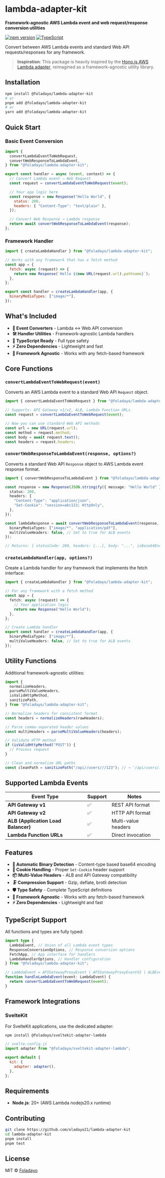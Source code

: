# lambda-adapter-kit

**Framework-agnostic AWS Lambda event and web request/response conversion utilities**

[![npm version](https://img.shields.io/npm/v/@foladayo/lambda-adapter-kit)](https://www.npmjs.com/package/@foladayo/lambda-adapter-kit)
[![TypeScript](https://img.shields.io/badge/TypeScript-Ready-blue)](https://www.typescriptlang.org/)

Convert between AWS Lambda events and standard Web API requests/responses for any framework.

> **Inspiration**: This package is heavily inspired by the [Hono.js AWS Lambda adapter](https://hono.dev/getting-started/aws-lambda), reimagined as a framework-agnostic utility library.

## Installation

```bash
npm install @foladayo/lambda-adapter-kit
# or
pnpm add @foladayo/lambda-adapter-kit
# or
yarn add @foladayo/lambda-adapter-kit
```

## Quick Start

### Basic Event Conversion

```javascript
import {
  convertLambdaEventToWebRequest,
  convertWebResponseToLambdaEvent,
} from "@foladayo/lambda-adapter-kit";

export const handler = async (event, context) => {
  // Convert Lambda event → Web Request
  const request = convertLambdaEventToWebRequest(event);

  // Your app logic here
  const response = new Response("Hello World", {
    status: 200,
    headers: { "Content-Type": "text/plain" },
  });

  // Convert Web Response → Lambda response
  return await convertWebResponseToLambdaEvent(response);
};
```

### Framework Handler

```javascript
import { createLambdaHandler } from "@foladayo/lambda-adapter-kit";

// Works with any framework that has a fetch method
const app = {
  fetch: async (request) => {
    return new Response(`Hello ${new URL(request.url).pathname}`);
  },
};

export const handler = createLambdaHandler(app, {
  binaryMediaTypes: ["image/*"],
});
```

## What's Included

- **🔄 Event Converters** - Lambda ↔ Web API conversion
- **🛠️ Handler Utilities** - Framework-agnostic Lambda handlers
- **🎯 TypeScript Ready** - Full type safety
- **⚡ Zero Dependencies** - Lightweight and fast
- **🔧 Framework Agnostic** - Works with any fetch-based framework

## Core Functions

### `convertLambdaEventToWebRequest(event)`

Converts an AWS Lambda event to a standard Web API `Request` object.

```typescript
import { convertLambdaEventToWebRequest } from "@foladayo/lambda-adapter-kit";

// Supports: API Gateway v1/v2, ALB, Lambda Function URLs
const request = convertLambdaEventToWebRequest(event);

// Now you can use standard Web API methods
const url = new URL(request.url);
const method = request.method;
const body = await request.text();
const headers = request.headers;
```

### `convertWebResponseToLambdaEvent(response, options?)`

Converts a standard Web API `Response` object to AWS Lambda event response format.

```typescript
import { convertWebResponseToLambdaEvent } from "@foladayo/lambda-adapter-kit";

const response = new Response(JSON.stringify({ message: "Hello World" }), {
  status: 200,
  headers: {
    "Content-Type": "application/json",
    "Set-Cookie": "session=abc123; HttpOnly",
  },
});

const lambdaResponse = await convertWebResponseToLambdaEvent(response, {
  binaryMediaTypes: ["image/*", "application/pdf"],
  multiValueHeaders: false, // Set to true for ALB events
});

// Returns: { statusCode: 200, headers: {...}, body: "...", isBase64Encoded: false }
```

### `createLambdaHandler(app, options?)`

Create a Lambda handler for any framework that implements the fetch interface:

```typescript
import { createLambdaHandler } from "@foladayo/lambda-adapter-kit";

// For any framework with a fetch method
const app = {
  fetch: async (request) => {
    // Your application logic
    return new Response("Hello World");
  },
};

// Create Lambda handler
export const handler = createLambdaHandler(app, {
  binaryMediaTypes: ["image/*"],
  multiValueHeaders: false, // Set to true for ALB events
});
```

## Utility Functions

Additional framework-agnostic utilities:

```typescript
import {
  normalizeHeaders,
  parseMultiValueHeaders,
  isValidHttpMethod,
  sanitizePath,
} from "@foladayo/lambda-adapter-kit";

// Normalize headers for consistent format
const headers = normalizeHeaders(rawHeaders);

// Parse comma-separated header values
const multiHeaders = parseMultiValueHeaders(headers);

// Validate HTTP method
if (isValidHttpMethod("POST")) {
  // Process request
}

// Clean and normalize URL paths
const cleanPath = sanitizePath("/api//users///123"); // → '/api/users/123'
```

## Supported Lambda Events

| Event Type                          | Support | Notes               |
| ----------------------------------- | ------- | ------------------- |
| **API Gateway v1**                  | ✅      | REST API format     |
| **API Gateway v2**                  | ✅      | HTTP API format     |
| **ALB (Application Load Balancer)** | ✅      | Multi-value headers |
| **Lambda Function URLs**            | ✅      | Direct invocation   |

## Features

- **🔄 Automatic Binary Detection** - Content-type based base64 encoding
- **🍪 Cookie Handling** - Proper `Set-Cookie` header support
- **📦 Multi-Value Headers** - ALB and API Gateway compatibility
- **🗜️ Compression Support** - Gzip, deflate, brotli detection
- **🛡️ Type Safety** - Complete TypeScript definitions
- **🔧 Framework Agnostic** - Works with any fetch-based framework
- **⚡ Zero Dependencies** - Lightweight and fast

## TypeScript Support

All functions and types are fully typed:

```typescript
import type {
  LambdaEvent, // Union of all Lambda event types
  ResponseConversionOptions, // Response conversion options
  FetchApp, // App interface for handlers
  LambdaHandlerOptions, // Handler configuration
} from "@foladayo/lambda-adapter-kit";

// LambdaEvent = APIGatewayProxyEvent | APIGatewayProxyEventV2 | ALBEvent
function handleLambdaEvent(event: LambdaEvent) {
  return convertLambdaEventToWebRequest(event);
}
```

## Framework Integrations

### SvelteKit

For SvelteKit applications, use the dedicated adapter:

```bash
npm install @foladayo/sveltekit-adapter-lambda
```

```javascript
// svelte.config.js
import adapter from "@foladayo/sveltekit-adapter-lambda";

export default {
  kit: {
    adapter: adapter(),
  },
};
```

## Requirements

- **Node.js**: 20+ (AWS Lambda nodejs20.x runtime)

## Contributing

```bash
git clone https://github.com/oladayo21/lambda-adapter-kit
cd lambda-adapter-kit
pnpm install
pnpm test
```

## License

MIT © [Foladayo](https://github.com/oladayo21)

